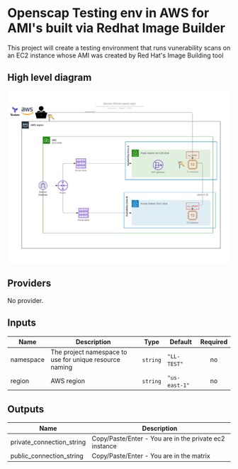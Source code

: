 # Openscap Testing env in AWS for AMI's built via Redhat Image Builder 

This project will create a testing environment that runs vunerability scans on an EC2 instance whose AMI was created by Red Hat's Image Building tool 

## High level diagram

![Diagram](img/demo-tform-aws-vpc.png)


## Providers

No provider.

## Inputs

| Name | Description | Type | Default | Required |
|------|-------------|------|---------|:--------:|
| namespace | The project namespace to use for unique resource naming | `string` | `"LL-TEST"` | no |
| region | AWS region | `string` | `"us-east-1"` | no |

## Outputs

| Name | Description |
|------|-------------|
| private\_connection\_string | Copy/Paste/Enter - You are in the private ec2 instance |
| public\_connection\_string | Copy/Paste/Enter - You are in the matrix |

